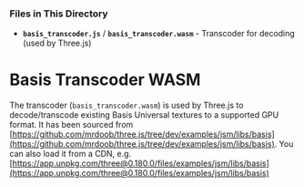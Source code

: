 ### Files in This Directory 
- **`basis_transcoder.js`** / **`basis_transcoder.wasm`** - Transcoder for decoding (used by Three.js)

# Basis Transcoder WASM 

The transcoder (`basis_transcoder.wasm`) is used by Three.js to decode/transcode existing Basis Universal textures to a supported GPU format. It has been sourced from [https://github.com/mrdoob/three.js/tree/dev/examples/jsm/libs/basis](https://github.com/mrdoob/three.js/tree/dev/examples/jsm/libs/basis). You can also load it from a CDN, e.g. [https://app.unpkg.com/three@0.180.0/files/examples/jsm/libs/basis](https://app.unpkg.com/three@0.180.0/files/examples/jsm/libs/basis)